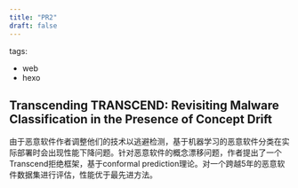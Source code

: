```yaml
---
title: "PR2"
draft: false
---
```


tags: 
  - web
  - hexo

##  Transcending TRANSCEND: Revisiting Malware Classification in the Presence of Concept Drift

由于恶意软件作者调整他们的技术以逃避检测，基于机器学习的恶意软件分类在实际部署时会出现性能下降问题。针对恶意软件的概念漂移问题，作者提出了一个Transcend拒绝框架，基于conformal prediction理论。对一个跨越5年的恶意软件数据集进行评估，性能优于最先进方法。


